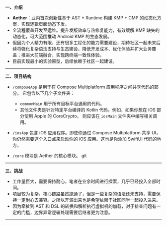 
**一、介绍**

* **Aether**：业内首次创新性基于 AST + Runtime 构建 KMP + CMP 的动态化方案，实现逻辑页面动态下发。
* 全流程覆盖开发至运维。提升发版效率与热修复能力，有效缓解 KMP 缺失的动态化，可大范围推动 Android KMP 的生态发展。
* 但因为个人精力有限，还有很多工程化的能力需要建设，期待社区一起未来后续将强化复杂语法支持与生态建设，降低开发成本、优化体验并扩大业务覆盖；推进大前端融合，实现跨终端一致性体验。
* 目前实现最小的实验原型，后续依赖于社区一起建设。

---

**二、项目结构**

* `/composeApp` 是用于在 Compose Multiplatform 应用程序之间共享代码的部分。
  它包含以下几个子文件夹：
  - `commonMain` 用于所有目标平台通用的代码。
  - 其他文件夹是针对特定平台编译的 Kotlin 代码。例如，如果你想在 iOS 部分使用 Apple 的 CoreCrypto，
    则应该在 `iosMain` 文件夹中编写相关调用。

* `/iosApp` 包含 iOS 应用程序。即使你通过 Compose Multiplatform 共享 UI，
  你仍然需要这个入口点来启动你的 iOS 应用。这也是你添加 SwiftUI 代码的地方。

* `/core` 模块是 Aether 的核心模块。
git 
---

**三、挑战**

* 工作量巨大，需要保持耐心，笔者在业余时间进行探索，几乎已经投入全部时间。
* 项目较为复杂，核心链路虽然跑通了，但是一些复杂的语法还未支持，需要保持一定耐心去兼容。之所以开源出来也是希望依赖于社区同学一起投入进来。
* 因为牵扯到 AST 和 DSL 的转换和解析执行虚拟机的加载，对于排查问题有一定的门槛，边界异常逻辑处理需要后继者更为注意。

---